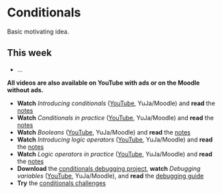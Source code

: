 # Conditionals

Basic motivating idea.

## This week

- ...

**All videos are also available on YouTube with ads or on the Moodle without ads.**

- **Watch** *Introducing conditionals* ([YouTube](MISSING_LINK), YuJa/Moodle) and **read** the [notes](./introducing-conditionals.md)
- **Watch** *Conditionals in practice* ([YouTube](MISSING_LINK), YuJa/Moodle) and **read** the [notes](./conditionals-in-practice.md)
- **Watch** *Booleans* ([YouTube](MISSING_LINK), YuJa/Moodle) and **read** the [notes](./booleans.md)
- **Watch** *Introducing logic operators* ([YouTube](MISSING_LINK), YuJa/Moodle) and **read** the [notes](./introducing-logic-operators.md)
- **Watch** *Logic operators in practice* ([YouTube](MISSING_LINK), YuJa/Moodle) and **read** the [notes](./logic-operators-in-practice.md)
- **Download** the [conditionals debugging project](MISSING_LINK), **watch** *Debugging variables* ([YouTube](MISSING_LINK), YuJa/Moodle), and **read** the [debugging guide](../../guides/debugging-guide.md)
- **Try** the [conditionals challenges](MISSING_LINK)